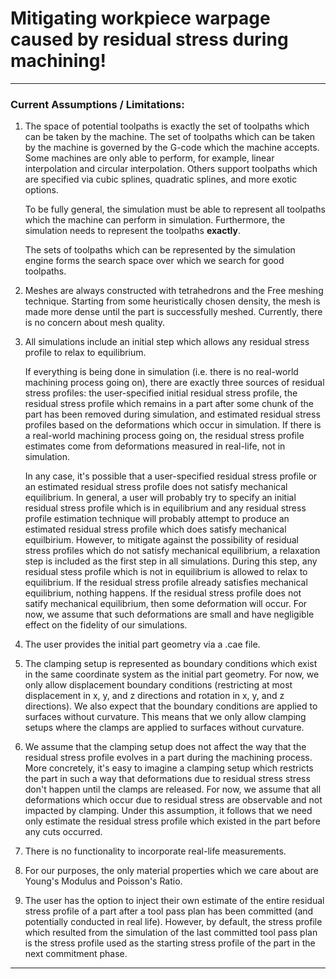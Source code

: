 # Mitigating workpiece warpage caused by residual stress during machining!

---
### Current Assumptions / Limitations:
1. The space of potential toolpaths is exactly the set of toolpaths which can be taken by the machine. The set of toolpaths which can be taken by the machine is governed by the G-code which the machine accepts. 
   Some machines are only able to perform, for example, linear interpolation and circular interpolation. Others support toolpaths which are specified via cubic splines, quadratic splines, and more exotic options.

   To be fully general, the simulation must be able to represent all toolpaths which the machine can perform in simulation. Furthermore, the simulation needs to represent the toolpaths **exactly**.

   The sets of toolpaths which can be represented by the simulation engine forms the search space over which we search for good toolpaths.
2. Meshes are always constructed with tetrahedrons and the Free meshing technique. Starting from some heuristically chosen density, the mesh is made more dense until the part is successfully meshed. Currently, there is no concern about mesh quality. 
3. All simulations include an initial step which allows any residual stress profile to relax to equilibrium. 

   If everything is being done in simulation (i.e. there is no real-world machining process going on), there are exactly three sources of residual stress profiles: the user-specified initial residual stress profile, the residual stress profile which remains in a part after some chunk of the part has been removed during simulation, and estimated residual stress profiles based on the deformations which occur in simulation. If there is a real-world machining process going on, the residual stress profile estimates come from deformations measured in real-life, not in simulation. 
   
   In any case, it's possible that a user-specified residual stress profile or an estimated residual stress profile does not satisfy mechanical equilibrium. In general, a user will probably try to specify an initial residual stress profile which is in equilibrium and any residual stress profile estimation technique will probably attempt to produce an estimated residual stress profile which does satisfy mechanical equilbirium. However, to mitigate against the possibility of residual stress profiles which do not satisfy mechanical equilibrium, a relaxation step is included as the first step in all simulations. During this step, any residual stess profile which is not in equilibrium is allowed to relax to equilibrium. If the residual stress profile already satisfies mechanical equilibrium, nothing happens. If the residual stress profile does not satify mechanical equilibrium, then some deformation will occur. For now, we assume that such deformations are small and have negligible effect on the fidelity of our simulations.
4. The user provides the initial part geometry via a .cae file. 
5. The clamping setup is represented as boundary conditions which exist in the same coordinate system as the initial part geometry. For now, we only allow displacement boundary conditions (restricting at most displacement in x, y, and z directions and rotation in x, y, and z directions). We also expect that the boundary conditions are applied to surfaces without curvature. This means that we only allow clamping setups where the clamps are applied to surfaces without curvature.
6. We assume that the clamping setup does not affect the way that the residual stress profile evolves in a part during the machining process. More concretely, it's easy to imagine a clamping setup which restricts the part in such a way that deformations due to residual stress stress don't happen until the clamps are released. For now, we assume that all deformations which occur due to residual stress are observable and not impacted by clamping. Under this assumption, it follows that we need only estimate the residual stress profile which existed in the part before any cuts occurred.
7. There is no functionality to incorporate real-life measurements.
8. For our purposes, the only material properties which we care about are Young's Modulus and Poisson's Ratio. 
9. The user has the option to inject their own estimate of the entire residual stress profile of a part after a tool pass plan has been committed (and potentially conducted in real life). However, by default, the stress profile which resulted from the simulation of the last committed tool pass plan is the stress profile used as the starting stress profile of the part in the next commitment phase. 
---
